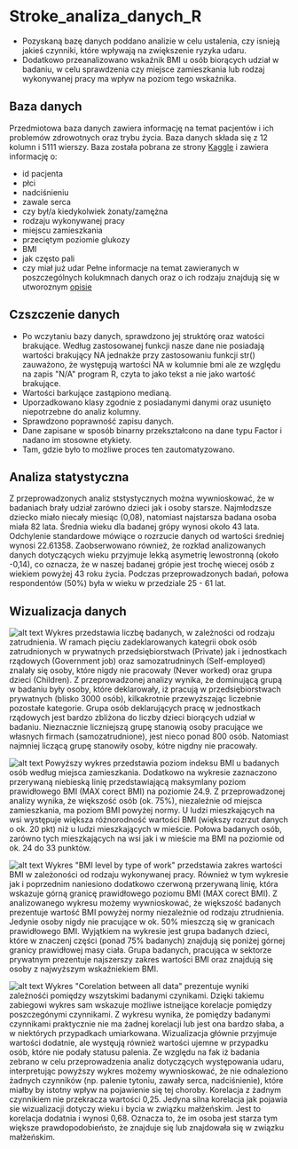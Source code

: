 # Stroke_analiza_danych_R
* Pozyskaną bazę danych poddano analizie w celu ustalenia, czy isnieją jakieś czynniki, które wpływają na zwiększenie ryzyka udaru.
* Dodatkowo przeanalizowano wskaźnik BMI u osób biorących udział w badaniu, w celu sprawdzenia czy miejsce zamieszkania lub rodzaj wykonywanej pracy ma wpływ na poziom tego wskaźnika.

## Baza danych
Przedmiotowa baza danych zawiera informację na temat pacjentów i ich problemów zdrowotnych oraz trybu życia. Baza danych składa się z 12 kolumn i 5111 wierszy. Baza została pobrana ze strony [Kaggle](https://www.kaggle.com/datasets/fedesoriano/stroke-prediction-dataset) i zawiera informację o:
*    id pacjenta
*    płci
*    nadciśnieniu
*    zawale serca
*    czy był/a kiedykolwiek żonaty/zamężna
*    rodzaju wykonywanej pracy
*    miejscu zamieszkania
*    przeciętym poziomie glukozy
*    BMI
*    jak często pali
*    czy miał już udar
Pełne informacje na temat zawieranych w poszczególnych kolukmnach danych oraz o ich rodzaju znajdują się w utworoznym [opisie](https://github.com/Gdyczko/Stroke_analiza_danych_R/blob/main/Opis.txt)

## Czszczenie danych
* Po wczytaniu bazy danych, sprawdzono jej struktórę oraz watości brakujące. Według zastosowanej funkcji nasze dane nie posiadają wartości brakujący NA jednakże przy zastosowaniu funkcji str() zauważono, że występują wartości NA w kolumnie bmi ale ze względu na zapis "N/A" program R, czyta to jako tekst a nie jako wartość brakujące.
* Wartości barkujące zastąpiono medianą.
* Uporzadkowano klasy zgodnie z posiadanymi danymi oraz usunięto niepotrzebne do analiz kolumny.
* Sprawdzono poprawność zapisu danych.
* Dane zapisane w sposób binarny przekształcono na dane typu Factor i nadano im stosowne etykiety.
* Tam, gdzie było to możliwe proces ten zautomatyzowano.

## Analiza statystyczna
Z przeprowadzonych analiz ststystycznych można wywnioskować, że w badaniach brały udział zarówno dzieci jak i osoby starsze. Najmłodzsze dziecko miało niecały miesiąc (0,08), natomiast najstarsza badana osoba miała 82 lata. Średnia wieku dla badanej grópy wynosi około 43 lata. Odchylenie standardowe mówiące o rozrzucie danych od wartości średniej wynosi 22.61358. Zaobserwowano również, że rozkład analizowanych danych dotyczących wieku przyjmuje lekką asymetrię lewostronną (około -0,14), co oznacza, że w naszej badanej grópie jest trochę wiecej osób z wiekiem powyżej 43 roku życia. Podczas przeprowadzonych badań, połowa respondentów (50%) była w wieku w przedziale 25 - 61 lat.

## Wizualizacja danych
![alt text](https://github.com/Gdyczko/Stroke_analiza_danych_R/blob/main/Number%20of%20people%20by%20employment.png "Rodzaj zatrudnienia")
Wykres przedstawia liczbę badanych, w zależności od rodzaju zatrudnienia. W ramach pięciu zadeklarowanych kategrii obok osób zatrudnionych w prywatnych przedsiębiorstwach (Private) jak i jednostkach rządowych (Government job) oraz samozatrudninych (Self-employed) znalały się osoby, które nigdy nie pracowały (Never worked) oraz grupa dzieci (Children). Z przeprowadzonej analizy wynika, że dominującą grupą w badaniu były osoby, które deklarowały, iż pracują w przedsiębiorstwach prywatnych (blisko 3000 osób), kilkakrotnie przewyższając liczebnie pozostałe kategorie. Grupa osób deklarujących pracę w jednostkach rządowych jest bardzo zbliżona do liczby dzieci biorących udział w badaniu. Nieznacznie liczniejszą grupę stanowią osoby pracujące we własnych firmach (samozatrudnione), jest nieco ponad 800 osób. Natomiast najmniej liczącą grupę stanowiły osoby, kótre nigdny nie pracowały.

![alt text](https://github.com/Gdyczko/Stroke_analiza_danych_R/blob/main/BMI%20level%20by%20place%20of%20residence.png "BMI a miejsce zamieszkania")
Powyższy wykres przedstawia poziom indeksu BMI u badanych osób według miejsca zamieszkania. Dodatkowo na wykresie zaznaczono przerywaną niebieską linię przedstawiającą maksymlany poziom prawidłowego BMI (MAX corect BMI) na poziomie 24.9. Z przeprowadzonej analizy wynika, że większość osób (ok. 75%), niezaleźnie od miejsca zamieszkania, ma poziom BMI powyżej normy. U ludzi mieszkających na wsi występuje większa różnorodność wartości BMI (większy rozrzut danych o ok. 20 pkt) niż u ludzi mieszkających w mieście. Połowa badanych osób, zarówno tych mieszkających na wsi jak i w mieście ma BMI na poziomie od ok. 24 do 33 punktów.

![alt text](https://github.com/Gdyczko/Stroke_analiza_danych_R/blob/main/BMI%20level%20by%20type%20of%20work.png "BMI a rodzaj pracy")
Wykres "BMI level by type of work" przedstawia zakres wartości BMI w zależoności od rodzaju wykonywanej pracy. Również w tym wykresie jak i poprzednim naniesiono dodatkowo czerwoną przerywaną linię, która wskazuje górną granicę prawidłowego poziomu BMI (MAX corect BMI). Z analizowanego wykresu możemy wywnioskować, że większość badanych prezentuje wartość BMI powyżej normy niezależnie od rodzaju ztrudnienia. Jedynie osoby nigdy nie pracujące w ok. 50% mieszczą się w granicach prawidłowego BMI. Wyjątkiem na wykresie jest grupa badanych dzieci, które w znaczenj części (ponad 75% badanych) znajdują się poniżej górnej granicy prawidłowej masy ciała. Grupa badanych, pracująca w sektorze prywatnym prezentuje najszerszy zakres wartości BMI oraz znajdują się osoby z najwyższym wskaźniekiem BMI.

![alt text](https://github.com/Gdyczko/Stroke_analiza_danych_R/blob/main/Corelation%20between%20all%20data.png "korelacja pomiędzy wszytskimi danymi")
Wykres "Corelation between all data" prezentuje wyniki zależnośći pomiędzy wszytskimi badanymi czynikami. Dzięki takiemu zabiegowi wykres sam wskazuje możliwe istneijące korelacje pomiędzy poszczegónymi czynnikami. Z wykresu wynika, że pomiędzy badanymi czynnikami praktycznie nie ma żadnej korelacji lub jest ona bardzo słaba, a w niektórych przypadkach umiarkowana. Wizualizacja głównie przyjmuje wartości dodatnie, ale wystęują również wartości ujemne w przypadku osób, które nie podały statusu palenia. Ze względu
na fak iż badania zebrano w celu przeprowadzenia analiz dotyczących występowania udaru, interpretując powyższy wykres możemy wywnioskować, że nie odnaleziono żadnych czynników (np. palenie tytoniu, zawały serca, nadciśnienie), które miałby by istotny wpływ na pojawienie się tej choroby. Korelacja z żadnym czynnikiem nie przekracza wartości 0,25. Jedyna silna korelacja jak pojawia sie wizualizacji dotyczy wieku i bycia w związku małżeńskim. Jest to korelacja dodatnia i wynosi 0,68. Oznacza to, że im osoba jest starza tym większe prawdopodobieństo, że znajduje się lub znajdowała się w związku małżeńskim.
